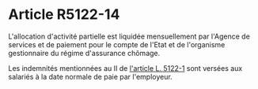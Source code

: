 # Article R5122-14

L'allocation d'activité partielle est liquidée mensuellement par l'Agence de services et de paiement pour le compte de l'Etat et de l'organisme gestionnaire du régime d'assurance chômage. 
  
  
Les indemnités mentionnées au II de [l'article L. 5122-1][1] sont versées aux salariés à la date normale de paie par l'employeur.

 [1]: /affichCodeArticle.do?cidTexte=LEGITEXT000006072050&idArticle=LEGIARTI000006903470&dateTexte=&categorieLien=cid